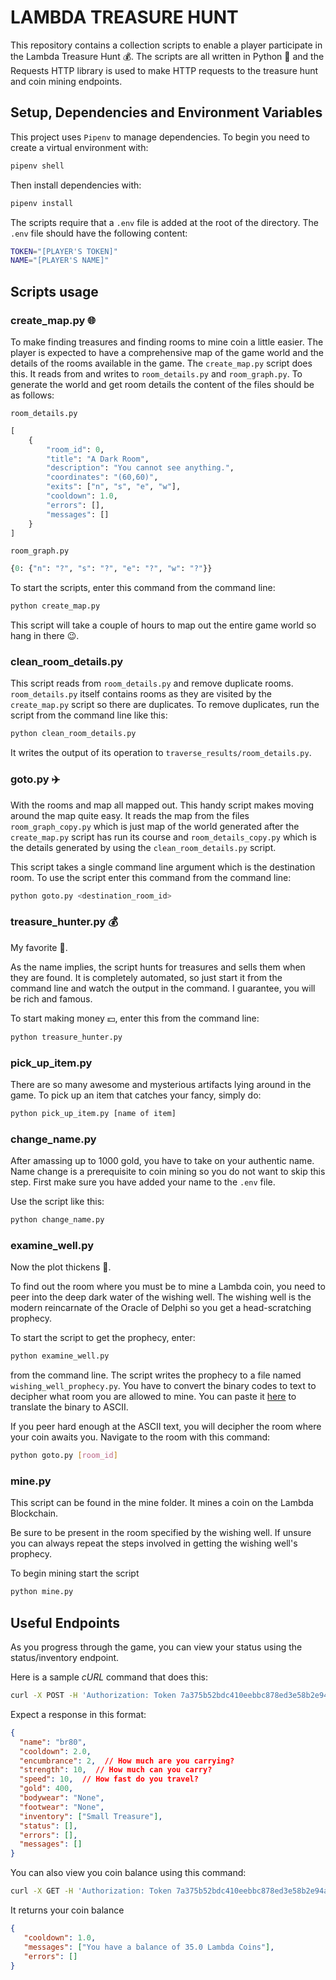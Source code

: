 # LAMBDA TREASURE HUNT

This repository contains a collection scripts to enable a player participate in the Lambda Treasure Hunt 💰. The scripts are all written in Python 🐍 and the Requests HTTP library is used to make HTTP requests to the treasure hunt and coin mining endpoints.

## Setup, Dependencies and Environment Variables

This project uses `Pipenv` to manage dependencies. To begin you need to create a virtual environment with:

```sh
pipenv shell
```

Then install dependencies with:

```sh
pipenv install
```

The scripts require that a `.env` file is added at the root of the directory. The `.env` file should have the following content:

```sh
TOKEN="[PLAYER'S TOKEN]"
NAME="[PLAYER'S NAME]"
```

## Scripts usage

### create_map.py 🌐

To make finding treasures and finding rooms to mine coin a little easier. The player is expected to have a comprehensive map of the game world and the details of the rooms available in the game. The `create_map.py` script does this. It reads from and writes to `room_details.py` and `room_graph.py`. To generate the world and get room details the content of the files should be as follows:

`room_details.py`

```py
[
    {
        "room_id": 0,
        "title": "A Dark Room",
        "description": "You cannot see anything.",
        "coordinates": "(60,60)",
        "exits": ["n", "s", "e", "w"],
        "cooldown": 1.0,
        "errors": [],
        "messages": []
    }
]
```

`room_graph.py`

```py
{0: {"n": "?", "s": "?", "e": "?", "w": "?"}}
```

To start the scripts, enter this command from the command line:

```sh
python create_map.py
```

This script will take a couple of hours to map out the entire game world so hang in there 😉.

### clean_room_details.py

This script reads from `room_details.py` and remove duplicate rooms. `room_details.py` itself contains rooms as they are visited by the `create_map.py` script so there are duplicates. To remove duplicates, run the script from the command line like this:

```sh
python clean_room_details.py
```

It writes the output of its operation to `traverse_results/room_details.py`.

### goto.py ✈️

With the rooms and map all mapped out. This handy script makes moving around the map quite easy. It reads the map from the files `room_graph_copy.py` which is just map of the world generated after the `create_map.py` script has run its course and `room_details_copy.py` which is the details generated by using the `clean_room_details.py` script.

This script takes a single command line argument which is the destination room. To use the script enter this command from the command line:

```sh
python goto.py <destination_room_id>
```

### treasure_hunter.py 💰

My favorite 🤗.

As the name implies, the script hunts for treasures and sells them when they are found. It is completely automated, so just start it from the command line and watch the output in the command. I guarantee, you will be rich and famous.

To start making money 💵, enter this from the command line:

```sh
python treasure_hunter.py
```

### pick_up_item.py

There are so many awesome and mysterious artifacts lying around in the game. To pick up an item that catches your fancy, simply do:

```sh
python pick_up_item.py [name of item]
```

### change_name.py

After amassing up to 1000 gold, you have to take on your authentic name. Name change is a prerequisite to coin mining so you do not want to skip this step. First make sure you have added your name to the `.env` file.

Use the script like this:

```sh
python change_name.py
```

### examine_well.py

Now the plot thickens 🎦.

To find out the room where you must be to mine a Lambda coin, you need to peer into the deep dark water of the wishing well. The wishing well is the modern reincarnate of the Oracle of Delphi so you get a head-scratching prophecy.

To start the script to get the prophecy, enter:

```sh
python examine_well.py
```

from the command line. The script writes the prophecy to a file named `wishing_well_prophecy.py`. You have to convert the binary codes to text to decipher what room you are allowed to mine. You can paste it [here](https://www.rapidtables.com/convert/number/binary-to-ascii.html) to translate the binary to ASCII.

If you peer hard enough at the ASCII text, you will decipher the room where your coin awaits you.
Navigate to the room with this command:

```sh
python goto.py [room_id]
```

### mine.py

This script can be found in the mine folder. It mines a coin on the Lambda Blockchain.

Be sure to be present in the room specified by the wishing well. If unsure you can always repeat the steps involved in getting the wishing well's prophecy.

To begin mining start the script

```sh
python mine.py
```

## Useful Endpoints

As you progress through the game, you can view your status using the status/inventory endpoint.

Here is a sample *cURL* command that does this:

```sh
curl -X POST -H 'Authorization: Token 7a375b52bdc410eebbc878ed3e58b2e94a8cb607' -H "Content-Type: application/json" https://lambda-treasure-hunt.herokuapp.com/api/adv/status/
```

Expect a response in this format:

```json
{
  "name": "br80",
  "cooldown": 2.0,
  "encumbrance": 2,  // How much are you carrying?
  "strength": 10,  // How much can you carry?
  "speed": 10,  // How fast do you travel?
  "gold": 400,
  "bodywear": "None",
  "footwear": "None",
  "inventory": ["Small Treasure"],
  "status": [],
  "errors": [],
  "messages": []
}
```

You can also view you coin balance using this command:

```sh
curl -X GET -H 'Authorization: Token 7a375b52bdc410eebbc878ed3e58b2e94a8cb607' https://lambda-treasure-hunt.herokuapp.com/api/bc/get_balance/
```

It returns your coin balance

```json
{
   "cooldown": 1.0,
   "messages": ["You have a balance of 35.0 Lambda Coins"],
   "errors": []
}
```
